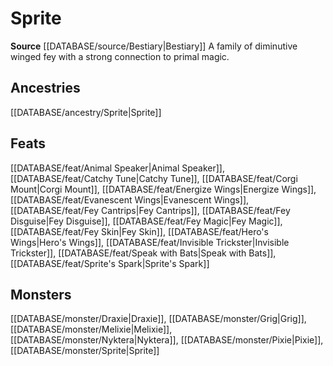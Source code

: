 ﻿---
id: '238'
name: Sprite
rarity: Common
source: '[[DATABASE/source/Bestiary|Bestiary]]'
trait:
- Sprite
type: Trait

---
# Sprite

**Source** [[DATABASE/source/Bestiary|Bestiary]]
A family of diminutive winged fey with a strong connection to primal magic.

## Ancestries

[[DATABASE/ancestry/Sprite|Sprite]]

## Feats

[[DATABASE/feat/Animal Speaker|Animal Speaker]], [[DATABASE/feat/Catchy Tune|Catchy Tune]], [[DATABASE/feat/Corgi Mount|Corgi Mount]], [[DATABASE/feat/Energize Wings|Energize Wings]], [[DATABASE/feat/Evanescent Wings|Evanescent Wings]], [[DATABASE/feat/Fey Cantrips|Fey Cantrips]], [[DATABASE/feat/Fey Disguise|Fey Disguise]], [[DATABASE/feat/Fey Magic|Fey Magic]], [[DATABASE/feat/Fey Skin|Fey Skin]], [[DATABASE/feat/Hero's Wings|Hero's Wings]], [[DATABASE/feat/Invisible Trickster|Invisible Trickster]], [[DATABASE/feat/Speak with Bats|Speak with Bats]], [[DATABASE/feat/Sprite's Spark|Sprite's Spark]]

## Monsters

[[DATABASE/monster/Draxie|Draxie]], [[DATABASE/monster/Grig|Grig]], [[DATABASE/monster/Melixie|Melixie]], [[DATABASE/monster/Nyktera|Nyktera]], [[DATABASE/monster/Pixie|Pixie]], [[DATABASE/monster/Sprite|Sprite]]